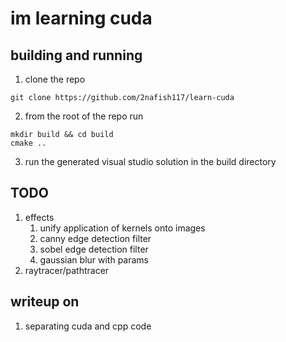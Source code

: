 # im learning cuda

## building and running

1. clone the repo
```
git clone https://github.com/2nafish117/learn-cuda
```

2. from the root of the repo run
```
mkdir build && cd build
cmake ..
```

3. run the generated visual studio solution in the build directory

## TODO

1. effects
   1. unify application of kernels onto images
   2. canny edge detection filter
   3. sobel edge detection filter
   4. gaussian blur with params
2. raytracer/pathtracer

## writeup on
1. separating cuda and cpp code